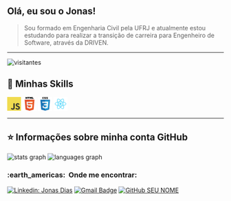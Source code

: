 ## Olá, eu sou o <strong>Jonas!</strong>

> Sou formado em Engenharia Civil pela UFRJ e atualmente estou estudando para realizar a transição de carreira para Engenheiro de Software, através da DRIVEN.

----
![visitantes](https://visitor-badge-reloaded.herokuapp.com/badge?page_id=Jonas0Dias.Jonas0Dias&color=202020&lcolor=8205b3)
## 🚀 Minhas Skills


<code><img height="32" src="https://raw.githubusercontent.com/github/explore/80688e429a7d4ef2fca1e82350fe8e3517d3494d/topics/javascript/javascript.png" alt="Javascript"/></code>
<code><img height="32" src="https://raw.githubusercontent.com/github/explore/80688e429a7d4ef2fca1e82350fe8e3517d3494d/topics/html/html.png" alt="HTML5"/></code>
<code><img height="32" src="https://raw.githubusercontent.com/github/explore/80688e429a7d4ef2fca1e82350fe8e3517d3494d/topics/css/css.png" alt="CSS"/></code>
<code><img height="32" src="https://raw.githubusercontent.com/github/explore/80688e429a7d4ef2fca1e82350fe8e3517d3494d/topics/react/react.png" alt="React"/></code>


---

## ⭐ Informações sobre minha conta GitHub
<div align="left">
  <img src="https://github-readme-stats.vercel.app/api?hide_title=false&hide_rank=false&show_icons=true&include_all_commits=true&count_private=true&disable_animations=false&theme=dracula&locale=en&hide_border=false&username=Jonas0Dias" height="150" alt="stats graph"  />
  <img src="https://github-readme-stats.vercel.app/api/top-langs?locale=en&hide_title=false&layout=compact&card_width=320&langs_count=5&theme=dracula&hide_border=false&username=Jonas0Dias" height="150" alt="languages graph"  />
</div>

###

<h3> :earth_americas: &nbsp;Onde me encontrar: </h3> 

[![Linkedin: Jonas Dias](https://img.shields.io/badge/-JonasDiaaas-blue?style=flat-square&logo=Linkedin&logoColor=white&link=LINK-DO-SEU-LINKEDIN)](https://www.linkedin.com/in/jonas-diaaas-399b5a254/)
[![Gmail Badge](https://img.shields.io/badge/-jonaaasdiaaas@gmail.com-006bed?style=flat-square&logo=Gmail&logoColor=white&link=mailto:SEU-EMAIL)](mailto:jonaaasdiaaas@gmail.com)
[![GitHub SEU NOME]( https://img.shields.io/github/followers/Jonas0Dias?label=follow&style=social)]([LINK-DO-SEU-GITHUB](https://github.com/Jonas0Dias))
